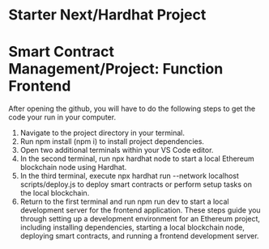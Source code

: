 # Starter Next/Hardhat Project
# Smart Contract Management/Project: Function Frontend
After opening the github, you will have to do the following steps to get the code your run in your computer.
1. Navigate to the project directory in your terminal.
2. Run npm install (npm i) to install project dependencies.
3. Open two additional terminals within your VS Code editor.
4. In the second terminal, run npx hardhat node to start a local Ethereum blockchain node using Hardhat.
5. In the third terminal, execute npx hardhat run --network localhost scripts/deploy.js to deploy smart contracts or perform setup tasks on the local blockchain.
6. Return to the first terminal and run npm run dev to start a local development server for the frontend application.
These steps guide you through setting up a development environment for an Ethereum project, including installing dependencies, starting a local blockchain node, deploying smart contracts, and running a frontend development server.
